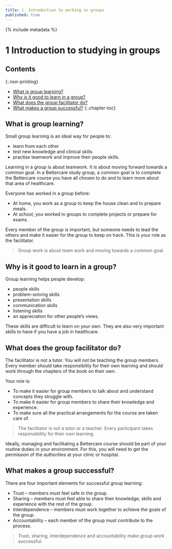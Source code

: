 ```yaml
---
title: 1. Introduction to working in groups
published: true
---
```


{% include metadata %}

# **1** Introduction to studying in groups

## Contents
{:.non-printing}

*   [What is group learning?](#what-is-group-learning)
*   [Why is it good to learn in a group?](#why-is-it-good-to-learn-in-a-group)
*   [What does the group facilitator do?](#what-does-the-group-facilitator-do)
*   [What makes a group successful?](#what-makes-a-group-successful)
{:.chapter-toc}

## What is group learning?

Small group learning is an ideal way for people to: 

* learn from each other
* test new knowledge and clinical skills
* practise teamwork and improve their people skills.

Learning in a group is about teamwork. It is about moving forward towards a common goal. In a Bettercare study group, a common goal is to complete the Bettercare course you have all chosen to do and to learn more about that area of healthcare.

Everyone has worked in a group before:

* At home, you work as a group to keep the house clean and to prepare meals.
* At school, you worked in groups to complete projects or prepare for exams.

Every member of the group is important, but someone needs to lead the others and make it easier for the group to keep on track. This is your role as the facilitator. 

> Group work is about team work and moving towards a common goal.

## Why is it good to learn in a group?

Group learning helps people develop:

* people skills
* problem-solving skills
* presentation skills
* communication skills
* listening skills
* an appreciation for other people’s views.

These skills are difficult to learn on your own. They are also very important skills to have if you have a job in healthcare. 

## What does the group facilitator do?

The facilitator is not a tutor. You will not be teaching the group members. Every member should take responsibility for their own learning and should work through the chapters of the book on their own. 

Your role is:

* To make it easier for group members to talk about and understand concepts they struggle with.
* To make it easier for group members to share their knowledge and experience.
* To make sure all the practical arrangements for the course are taken care of.

> The facilitator is not a tutor or a teacher. Every participant takes responsibility for their own learning.

Ideally, managing and facilitating a Bettercare course should be part of your routine duties in your environment. For this, you will need to get the permission of the authorities at your clinic or hospital. 

## What makes a group successful?

There are four important elements for successful group learning:

* Trust – members must feel safe in the group.
* Sharing – members must feel able to share their knowledge, skills and experience with the rest of the group.
* Interdependence – members must work together to achieve the goals of the group.
* Accountability – each member of the group must contribute to the process.

> Trust, sharing, interdependence and accountability make group work successful.